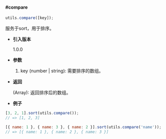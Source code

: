 #### #compare

```javascript
utils.compare([key]);
```

服务于sort，用于排序。

- **引入版本**

    1.0.0

- **参数**

    1. key (number | string): 需要排序的数组。

- **返回**

    (Array): 返回排序后的数组。

- **例子**

```javascript
[3, 2, 1].sort(utils.compare());
// => [1, 2, 3]

[{ name: 1 }, { name: 3 }, { name: 2 }].sort(utils.compare('name'));
// => [{ name: 1 }, { name: 2 }, { name: 3 }]
```

